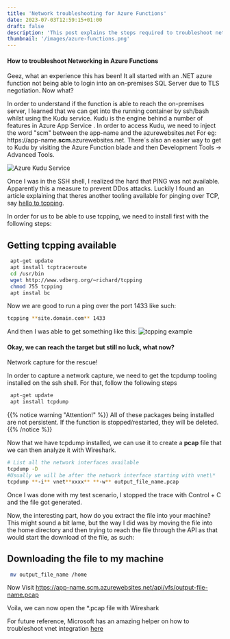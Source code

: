 ```yaml
---
title: 'Network troubleshooting for Azure Functions'
date: 2023-07-03T12:59:15+01:00
draft: false
description: 'This post explains the steps required to troubleshoot networking issues with Azure Functions on the Microsoft Azure Cloud Platform'
thumbnail: '/images/azure-functions.png'
---
```


#### **How to troubleshoot Networking in Azure Functions**

Geez, what an experience this has been!
It all started with an .NET azure function not being able to login into an on-premises SQL Server due to TLS negotiation. Now what?

In order to understand if the function is able to reach the on-premises server, I learned that we can get into the running container by ssh/bash whilst using the Kudu service.
Kudu is the engine behind a number of features in Azure App Service . In order to access Kudu, we need to inject the word "scm" between the app-name and the azurewebsites.net
For eg: https://app-name.**scm**.azurewebsites.net.
There´s also an easier way to get to Kudu by visiting the Azure Function blade and then Development Tools -> Advanced Tools.

![Azure Kudu Service](/images/20230703kudu-azurefunctions.png)

Once I was in the SSH shell, I realized the hard that PING was not available. Apparently this a measure to prevent DDos attacks. Luckily I found an article explaining that theres another tooling available for pinging over TCP, say [hello to tcpping](https://www.elifulkerson.com/projects/tcping.php).

In order for us to be able to use tcpping, we need to install first with the following steps:

## Getting tcpping available

```bash
 apt-get update
 apt install tcptraceroute
 cd /usr/bin
 wget http://www.vdberg.org/~richard/tcpping
 chmod 755 tcpping
 apt instal bc

```

Now we are good to run a ping over the port 1433 like such:

```bash
tcpping **site.domain.com** 1433
```

And then I was able to get something like this:
![tcpping example](/images/20230307-tcpping.png)

#### **Okay, we can reach the target but still no luck, what now?**

Network capture for the rescue!

In order to capture a network capture, we need to get the tcpdump tooling installed on the ssh shell.
For that, follow the following steps

```bash
 apt-get update
 apt install tcpdump
```

{{% notice warning "Attention!" %}}
All of these packages being installed are not persistent. If the function is stopped/restarted, they will be deleted.
{{% /notice %}}

Now that we have tcpdump installed, we can use it to create a **pcap** file that we can then analyze it with Wireshark.

```bash
# List all the network interfaces available
tcpdump -D
#Usually we will be after the network interface starting with vnet\*
tcpdump **-i** vnet**xxxx** **-w** output_file_name.pcap
```

Once I was done with my test scenario, I stopped the trace with Control + C and the file got generated.

Now, the interesting part, how do you extract the file into your machine?
This might sound a bit lame, but the way I did was by moving the file into the home directory and then trying to reach the file through the API as that would start the download of the file, as such:

## Downloading the file to my machine

```bash
 mv output_file_name /home
```

Now Visit https://app-name.scm.azurewebsites.net/api/vfs/output-file-name.pcap

Voila, we can now open the \*.pcap file with Wireshark

For future reference, Microsoft has an amazing helper on how to troubleshoot vnet integration [here](https://learn.microsoft.com/en-us/troubleshoot/azure/app-service/troubleshoot-vnet-integration-apps)

